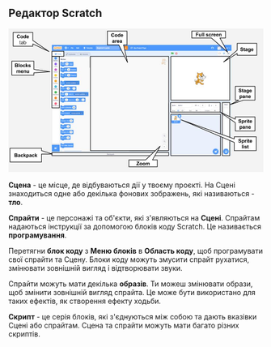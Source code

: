 ## Редактор Scratch

![Скріншот редактора Scratch з замітками.](images/scratch-interface.png)

**Сцена** - це місце, де відбуваються дії у твоєму проєкті. На Сцені знаходиться одне або декілька фонових зображень, які називаються - **тло**.

**Спрайти** - це персонажі та об'єкти, які з'являються на **Сцені**. Спрайтам надаються інструкції за допомогою блоків коду Scratch. Це називається **програмування**.

Перетягни **блок коду** з **Меню блоків** в **Область коду**, щоб програмувати свої спрайти та Сцену. Блоки коду можуть змусити спрайт рухатися, змінювати зовнішній вигляд і відтворювати звуки.

Спрайти можуть мати декілька **образів**. Ти можеш змінювати образи, щоб змінити зовнішній вигляд спрайта. Це може бути використано для таких ефектів, як створення ефекту ходьби.

**Скрипт** - це серія блоків, які з'єднуються між собою та дають вказівки Сцені або спрайтам. Сцена та спрайти можуть мати багато різних скриптів. 

